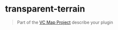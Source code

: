 # transparent-terrain

> Part of the [VC Map Project](https://github.com/virtualcitySYSTEMS/map-ui)
> describe your plugin
